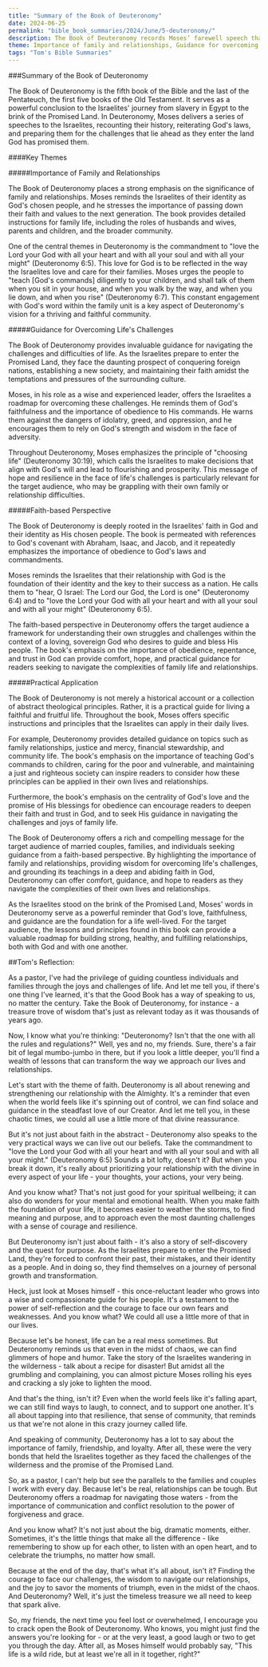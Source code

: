 ```yaml
---
title: "Summary of the Book of Deuteronomy"
date: 2024-06-25
permalink: "bible_book_summaries/2024/June/5-deuteronomy/"
description: The Book of Deuteronomy records Moses’ farewell speech that recounts the law and exhorts Israel to love and obey God in the Promised Land.
theme: Importance of family and relationships, Guidance for overcoming life's challenges, Faith-based perspective, Practical application
tags: "Tom's Bible Summaries"
---
```


###Summary of the Book of Deuteronomy

The Book of Deuteronomy is the fifth book of the Bible and the last of the Pentateuch, the first five books of the Old Testament. It serves as a powerful conclusion to the Israelites' journey from slavery in Egypt to the brink of the Promised Land. In Deuteronomy, Moses delivers a series of speeches to the Israelites, recounting their history, reiterating God's laws, and preparing them for the challenges that lie ahead as they enter the land God has promised them.

####Key Themes

#####Importance of Family and Relationships

The Book of Deuteronomy places a strong emphasis on the significance of family and relationships. Moses reminds the Israelites of their identity as God's chosen people, and he stresses the importance of passing down their faith and values to the next generation. The book provides detailed instructions for family life, including the roles of husbands and wives, parents and children, and the broader community.

One of the central themes in Deuteronomy is the commandment to "love the Lord your God with all your heart and with all your soul and with all your might" (Deuteronomy 6:5). This love for God is to be reflected in the way the Israelites love and care for their families. Moses urges the people to "teach [God's commands] diligently to your children, and shall talk of them when you sit in your house, and when you walk by the way, and when you lie down, and when you rise" (Deuteronomy 6:7). This constant engagement with God's word within the family unit is a key aspect of Deuteronomy's vision for a thriving and faithful community.

#####Guidance for Overcoming Life's Challenges

The Book of Deuteronomy provides invaluable guidance for navigating the challenges and difficulties of life. As the Israelites prepare to enter the Promised Land, they face the daunting prospect of conquering foreign nations, establishing a new society, and maintaining their faith amidst the temptations and pressures of the surrounding culture.

Moses, in his role as a wise and experienced leader, offers the Israelites a roadmap for overcoming these challenges. He reminds them of God's faithfulness and the importance of obedience to His commands. He warns them against the dangers of idolatry, greed, and oppression, and he encourages them to rely on God's strength and wisdom in the face of adversity.

Throughout Deuteronomy, Moses emphasizes the principle of "choosing life" (Deuteronomy 30:19), which calls the Israelites to make decisions that align with God's will and lead to flourishing and prosperity. This message of hope and resilience in the face of life's challenges is particularly relevant for the target audience, who may be grappling with their own family or relationship difficulties.

#####Faith-based Perspective

The Book of Deuteronomy is deeply rooted in the Israelites' faith in God and their identity as His chosen people. The book is permeated with references to God's covenant with Abraham, Isaac, and Jacob, and it repeatedly emphasizes the importance of obedience to God's laws and commandments.

Moses reminds the Israelites that their relationship with God is the foundation of their identity and the key to their success as a nation. He calls them to "hear, O Israel: The Lord our God, the Lord is one" (Deuteronomy 6:4) and to "love the Lord your God with all your heart and with all your soul and with all your might" (Deuteronomy 6:5).

The faith-based perspective in Deuteronomy offers the target audience a framework for understanding their own struggles and challenges within the context of a loving, sovereign God who desires to guide and bless His people. The book's emphasis on the importance of obedience, repentance, and trust in God can provide comfort, hope, and practical guidance for readers seeking to navigate the complexities of family life and relationships.

#####Practical Application

The Book of Deuteronomy is not merely a historical account or a collection of abstract theological principles. Rather, it is a practical guide for living a faithful and fruitful life. Throughout the book, Moses offers specific instructions and principles that the Israelites can apply in their daily lives.

For example, Deuteronomy provides detailed guidance on topics such as family relationships, justice and mercy, financial stewardship, and community life. The book's emphasis on the importance of teaching God's commands to children, caring for the poor and vulnerable, and maintaining a just and righteous society can inspire readers to consider how these principles can be applied in their own lives and relationships.

Furthermore, the book's emphasis on the centrality of God's love and the promise of His blessings for obedience can encourage readers to deepen their faith and trust in God, and to seek His guidance in navigating the challenges and joys of family life.

The Book of Deuteronomy offers a rich and compelling message for the target audience of married couples, families, and individuals seeking guidance from a faith-based perspective. By highlighting the importance of family and relationships, providing wisdom for overcoming life's challenges, and grounding its teachings in a deep and abiding faith in God, Deuteronomy can offer comfort, guidance, and hope to readers as they navigate the complexities of their own lives and relationships.

As the Israelites stood on the brink of the Promised Land, Moses' words in Deuteronomy serve as a powerful reminder that God's love, faithfulness, and guidance are the foundation for a life well-lived. For the target audience, the lessons and principles found in this book can provide a valuable roadmap for building strong, healthy, and fulfilling relationships, both with God and with one another.

##Tom's Reflection: 


As a pastor, I've had the privilege of guiding countless individuals and families through the joys and challenges of life. And let me tell you, if there's one thing I've learned, it's that the Good Book has a way of speaking to us, no matter the century. Take the Book of Deuteronomy, for instance - a treasure trove of wisdom that's just as relevant today as it was thousands of years ago.

Now, I know what you're thinking: "Deuteronomy? Isn't that the one with all the rules and regulations?" Well, yes and no, my friends. Sure, there's a fair bit of legal mumbo-jumbo in there, but if you look a little deeper, you'll find a wealth of lessons that can transform the way we approach our lives and relationships.

Let's start with the theme of faith. Deuteronomy is all about renewing and strengthening our relationship with the Almighty. It's a reminder that even when the world feels like it's spinning out of control, we can find solace and guidance in the steadfast love of our Creator. And let me tell you, in these chaotic times, we could all use a little more of that divine reassurance.

But it's not just about faith in the abstract - Deuteronomy also speaks to the very practical ways we can live out our beliefs. Take the commandment to "love the Lord your God with all your heart and with all your soul and with all your might." (Deuteronomy 6:5) Sounds a bit lofty, doesn't it? But when you break it down, it's really about prioritizing your relationship with the divine in every aspect of your life - your thoughts, your actions, your very being.

And you know what? That's not just good for your spiritual wellbeing; it can also do wonders for your mental and emotional health. When you make faith the foundation of your life, it becomes easier to weather the storms, to find meaning and purpose, and to approach even the most daunting challenges with a sense of courage and resilience.

But Deuteronomy isn't just about faith - it's also a story of self-discovery and the quest for purpose. As the Israelites prepare to enter the Promised Land, they're forced to confront their past, their mistakes, and their identity as a people. And in doing so, they find themselves on a journey of personal growth and transformation.

Heck, just look at Moses himself - this once-reluctant leader who grows into a wise and compassionate guide for his people. It's a testament to the power of self-reflection and the courage to face our own fears and weaknesses. And you know what? We could all use a little more of that in our lives.

Because let's be honest, life can be a real mess sometimes. But Deuteronomy reminds us that even in the midst of chaos, we can find glimmers of hope and humor. Take the story of the Israelites wandering in the wilderness - talk about a recipe for disaster! But amidst all the grumbling and complaining, you can almost picture Moses rolling his eyes and cracking a sly joke to lighten the mood.

And that's the thing, isn't it? Even when the world feels like it's falling apart, we can still find ways to laugh, to connect, and to support one another. It's all about tapping into that resilience, that sense of community, that reminds us that we're not alone in this crazy journey called life.

And speaking of community, Deuteronomy has a lot to say about the importance of family, friendship, and loyalty. After all, these were the very bonds that held the Israelites together as they faced the challenges of the wilderness and the promise of the Promised Land.

So, as a pastor, I can't help but see the parallels to the families and couples I work with every day. Because let's be real, relationships can be tough. But Deuteronomy offers a roadmap for navigating those waters - from the importance of communication and conflict resolution to the power of forgiveness and grace.

And you know what? It's not just about the big, dramatic moments, either. Sometimes, it's the little things that make all the difference - like remembering to show up for each other, to listen with an open heart, and to celebrate the triumphs, no matter how small.

Because at the end of the day, that's what it's all about, isn't it? Finding the courage to face our challenges, the wisdom to navigate our relationships, and the joy to savor the moments of triumph, even in the midst of the chaos. And Deuteronomy? Well, it's just the timeless treasure we all need to keep that spark alive.

So, my friends, the next time you feel lost or overwhelmed, I encourage you to crack open the Book of Deuteronomy. Who knows, you might just find the answers you're looking for - or at the very least, a good laugh or two to get you through the day. After all, as Moses himself would probably say, "This life is a wild ride, but at least we're all in it together, right?"


